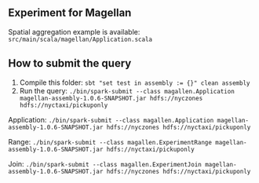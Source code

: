 ## Experiment for Magellan

Spatial aggregation example is available: `src/main/scala/magellan/Application.scala`

## How to submit the query
1. Compile this folder: `sbt "set test in assembly := {}" clean assembly
`
2. Run the query: `./bin/spark-submit --class magallen.Application magellan-assembly-1.0.6-SNAPSHOT.jar hdfs://nyczones hdfs://nyctaxi/pickuponly`

Application: `./bin/spark-submit --class magallen.Application magellan-assembly-1.0.6-SNAPSHOT.jar hdfs://nyczones hdfs://nyctaxi/pickuponly`

Range: `./bin/spark-submit --class magallen.ExperimentRange magellan-assembly-1.0.6-SNAPSHOT.jar hdfs://nyctaxi/pickuponly`

Join: `./bin/spark-submit --class magallen.ExperimentJoin magellan-assembly-1.0.6-SNAPSHOT.jar hdfs://nyczones hdfs://nyctaxi/pickuponly`